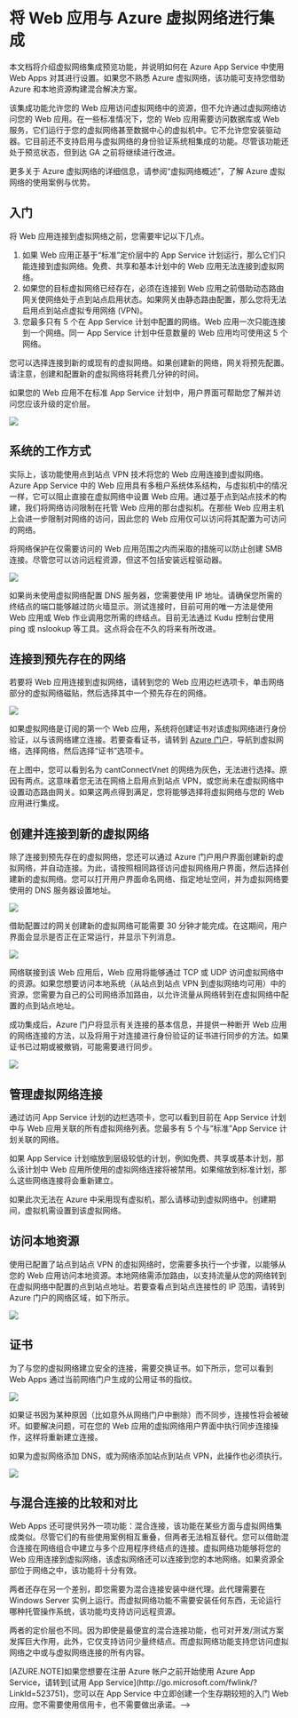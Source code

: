 <properties 
	pageTitle="将 Web 应用与 Azure 虚拟网络进行集成" 
	description="演示如何将 Azure App Service 中的 Azure Web 应用连接到新的或现有的 Azure 虚拟网络" 
	services="app-service\web" 
	documentationCenter="" 
	authors="cephalin" 
	manager="wpickett" 
	editor=""/>

<tags 
	ms.service="app-service-web" 
	ms.date="03/24/2015" 
	wacn.date="08/29/2015"/>

# 将 Web 应用与 Azure 虚拟网络进行集成 #
本文档将介绍虚拟网络集成预览功能，并说明如何在 <!--[-->Azure App Service<!--](http://go.microsoft.com/fwlink/?LinkId=529714)--> 中使用 Web Apps 对其进行设置。如果您不熟悉 Azure 虚拟网络，该功能可支持您借助 Azure 和本地资源构建混合解决方案。

该集成功能允许您的 Web 应用访问虚拟网络中的资源，但不允许通过虚拟网络访问您的 Web 应用。在一些标准情况下，您的 Web 应用需要访问数据库或 Web 服务，它们运行于您的虚拟网络甚至数据中心的虚拟机中。它不允许您安装驱动器。它目前还不支持启用与虚拟网络的身份验证系统相集成的功能。尽管该功能还处于预览状态，但到达 GA 之前将继续进行改进。

更多关于 Azure 虚拟网络的详细信息，请参阅“虚拟网络概述”，了解 Azure 虚拟网络的使用案例与优势。

## 入门 ##
将 Web 应用连接到虚拟网络之前，您需要牢记以下几点。

1.	如果 Web 应用正基于“标准”定价层中的 App Service 计划运行，那么它们只能连接到虚拟网络。免费、共享和基本计划中的 Web 应用无法连接到虚拟网络。
2.	如果您的目标虚拟网络已经存在，必须在连接到 Web 应用之前借助动态路由网关使网络处于点到站点启用状态。如果网关由静态路由配置，那么您将无法启用点到站点虚拟专用网络 (VPN)。
3.	您最多只有 5 个在 App Service 计划中配置的网络。Web 应用一次只能连接到一个网络。同一 App Service 计划中任意数量的 Web 应用均可使用这 5 个网络。  

您可以选择连接到新的或现有的虚拟网络。如果创建新的网络，网关将预先配置。请注意，创建和配置新的虚拟网络将耗费几分钟的时间。

如果您的 Web 应用不在标准 App Service 计划中，用户界面可帮助您了解并访问您应该升级的定价层。

![](./media/web-sites-integrate-with-vnet/upgrade-to-standard.png)

## 系统的工作方式 ##
实际上，该功能使用点到站点 VPN 技术将您的 Web 应用连接到虚拟网络。Azure App Service 中的 Web 应用具有多租户系统体系结构，与虚拟机中的情况一样，它可以阻止直接在虚拟网络中设置 Web 应用。通过基于点到站点技术的构建，我们将网络访问限制在托管 Web 应用的那台虚拟机。在那些 Web 应用主机上会进一步限制对网络的访问，因此您的 Web 应用仅可以访问将其配置为可访问的网络。

将网络保护在仅需要访问的 Web 应用范围之内而采取的措施可以防止创建 SMB 连接。尽管您可以访问远程资源，但这不包括安装远程驱动器。

![](./media/web-sites-integrate-with-vnet/how-it-works.png)
 
如果尚未使用虚拟网络配置 DNS 服务器，您需要使用 IP 地址。请确保您所需的终结点的端口能够越过防火墙显示。测试连接时，目前可用的唯一方法是使用 Web 应用或 Web 作业调用您所需的终结点。目前无法通过 Kudu 控制台使用 ping 或 nslookup 等工具。这点将会在不久的将来有所改进。

## 连接到预先存在的网络 ##
若要将 Web 应用连接到虚拟网络，请转到您的 Web 应用边栏选项卡，单击网络部分的虚拟网络磁贴，然后选择其中一个预先存在的网络。

![](./media/web-sites-integrate-with-vnet/connect-to-existing-vnet.png)
 
如果虚拟网络是订阅的第一个 Web 应用，系统将创建证书对该虚拟网络进行身份验证，以与该网络建立连接。若要查看证书，请转到 [Azure 门户](http://go.microsoft.com/fwlink/?LinkId=529715)，导航到虚拟网络，选择网络，然后选择“证书”选项卡。

在上图中，您可以看到名为 cantConnectVnet 的网络为灰色，无法进行选择。原因有两点。这意味着您无法在网络上启用点到站点 VPN，或您尚未在虚拟网络中设置动态路由网关。如果这两点得到满足，您将能够选择将虚拟网络与您的 Web 应用进行集成。

## 创建并连接到新的虚拟网络 ##
除了连接到预先存在的虚拟网络，您还可以通过 Azure 门户用户界面创建新的虚拟网络，并自动连接。为此，请按照相同路径访问虚拟网络用户界面，然后选择创建新的虚拟网络。您可以打开用户界面命名网络、指定地址空间，并为虚拟网络要使用的 DNS 服务器设置地址。

![](./media/web-sites-integrate-with-vnet/create-new-vnet.png)
 
借助配置过的网关创建新的虚拟网络可能需要 30 分钟才能完成。在这期间，用户界面会显示是否正在正常运行，并显示下列消息。

![](./media/web-sites-integrate-with-vnet/new-vnet-progress.png)

网络联接到该 Web 应用后，Web 应用将能够通过 TCP 或 UDP 访问虚拟网络中的资源。如果您想要访问本地系统（从站点到站点 VPN 到虚拟网络均可用）中的资源，您需要为自己的公司网络添加路由，以允许流量从网络转到在虚拟网络中配置的点到站点地址。

成功集成后，Azure 门户将显示有关连接的基本信息，并提供一种断开 Web 应用的网络连接的方法，以及将用于对连接进行身份验证的证书进行同步的方法。如果证书已过期或被撤销，可能需要进行同步。

![](./media/web-sites-integrate-with-vnet/vnet-status-portal.png)

## 管理虚拟网络连接 ##
通过访问 App Service 计划的边栏选项卡，您可以看到目前在 App Service 计划中与 Web 应用关联的所有虚拟网络列表。您最多有 5 个与“标准”App Service 计划关联的网络。

如果 App Service 计划缩放到层级较低的计划，例如免费、共享或基本计划，那么该计划中 Web 应用所使用的虚拟网络连接将被禁用。如果缩放到标准计划，那么这些网络连接将会重新建立。

如果此次无法在 Azure 中采用现有虚拟机，那么请移动到虚拟网络中。创建期间，虚拟机需设置到该虚拟网络。

## 访问本地资源 ##
使用已配置了站点到站点 VPN 的虚拟网络时，您需要多执行一个步骤，以能够从您的 Web 应用访问本地资源。本地网络需添加路由，以支持流量从您的网络转到在虚拟网络中配置的点到站点地址。若要查看点到站点连接性的 IP 范围，请转到 Azure 门户的网络区域，如下所示。

![](./media/web-sites-integrate-with-vnet/vpn-to-onpremise.png)

## 证书 ##
为了与您的虚拟网络建立安全的连接，需要交换证书。如下所示，您可以看到 Web Apps 通过当前网络门户生成的公用证书的指纹。

![](./media/web-sites-integrate-with-vnet/vpn-to-onpremise-certificate.png)

如果证书因为某种原因（比如意外从网络门户中删除）而不同步，连接性将会被破坏。如要解决问题，可在您的 Web 应用的虚拟网络用户界面中执行同步连接操作，这样将重新建立连接。

如果为虚拟网络添加 DNS，或为网络添加站点到站点 VPN，此操作也必须执行。

![](./media/web-sites-integrate-with-vnet/vnet-sync-connection.png)

## 与混合连接的比较和对比 ##
Web Apps 还可提供另外一项功能：混合连接，该功能在某些方面与虚拟网络集成类似。尽管它们的有些使用案例相互重叠，但两者无法相互替代。您可以借助混合连接在网络组合中建立与多个应用程序终结点的连接。虚拟网络功能够将您的 Web 应用连接到虚拟网络，该虚拟网络还可以连接到您的本地网络。如果资源全部位于网络之中，该功能将十分有效。

两者还存在另一个差别，即您需要为混合连接安装中继代理。此代理需要在 Windows Server 实例上运行。而虚拟网络功能不需要安装任何东西，无论运行哪种托管操作系统，该功能均支持访问远程资源。

两者的定价层也不同。因为即使是最便宜的混合连接功能，也可对开发/测试方案发挥巨大作用，此外，它仅支持访问少量终结点。而虚拟网络功能支持您访问虚拟网络之中或与虚拟网络连接的所有内容。

<!-->[AZURE.NOTE]如果您想要在注册 Azure 帐户之前开始使用 Azure App Service，请转到[试用 App Service](http://go.microsoft.com/fwlink/?LinkId=523751)，您可以在 App Service 中立即创建一个生存期较短的入门 Web 应用。您不需要使用信用卡，也不需要做出承诺。-->

<!--## 发生的更改
* 有关从网站更改为 App Service 的指南，请参阅：[Azure App Service 及其对现有 Azure 服务的影响](http://go.microsoft.com/fwlink/?LinkId=529714)
* 有关从旧门户更改为新门户的指南，请参阅：[有关在预览门户中导航的参考](http://go.microsoft.com/fwlink/?LinkId=529715)-->
 

<!---HONumber=67-->